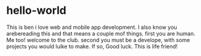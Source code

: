 # hello-world
This is ben i love web and mobile app development.
I  also know you arebereading this and that means a couple mof things. 
first you are human. Me too! welcome to the club.
second you must be a develope, with some projects you would luike to make.
If so, Good luck. This is life friend!
